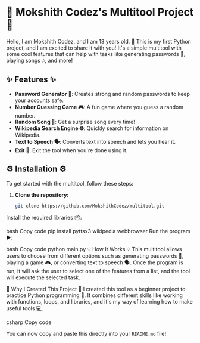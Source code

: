 # 🌟 Mokshith Codez's Multitool Project 🌟

Hello, I am Mokshith Codez, and I am 13 years old. 🎉 This is my first Python project, and I am excited to share it with you! It's a simple multitool with some cool features that can help with tasks like generating passwords 🔑, playing songs 🎶, and more!

## ✨ Features ✨

- **Password Generator 🔐**: Creates strong and random passwords to keep your accounts safe.
- **Number Guessing Game 🎮**: A fun game where you guess a random number.
- **Random Song 🎵**: Get a surprise song every time!
- **Wikipedia Search Engine 🌐**: Quickly search for information on Wikipedia.
- **Text to Speech 🗣️**: Converts text into speech and lets you hear it.
- **Exit 🚪**: Exit the tool when you're done using it.

## ⚙️ Installation ⚙️

To get started with the multitool, follow these steps:

1. **Clone the repository:**

   ```bash
   git clone https://github.com/MokshithCodez/multitool.git
Install the required libraries 📦:

bash
Copy code
pip install pyttsx3 wikipedia webbrowser
Run the program ▶️:

bash
Copy code
python main.py
💡 How It Works 💡
This multitool allows users to choose from different options such as generating passwords 🔑, playing a game 🎮, or converting text to speech 🗣️. Once the program is run, it will ask the user to select one of the features from a list, and the tool will execute the selected task.

🚀 Why I Created This Project 🚀
I created this tool as a beginner project to practice Python programming 🐍. It combines different skills like working with functions, loops, and libraries, and it's my way of learning how to make useful tools 💻.

csharp
Copy code

You can now copy and paste this directly into your `README.md` file!
